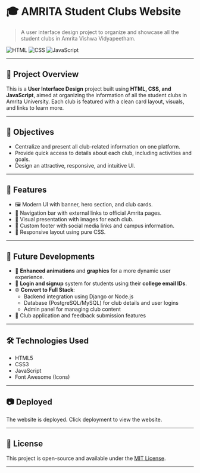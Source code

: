 # 🎓 AMRITA Student Clubs Website

> A user interface design project to organize and showcase all the student clubs in Amrita Vishwa Vidyapeetham.

![HTML](https://img.shields.io/badge/HTML-E34F26?style=for-the-badge&logo=html5&logoColor=white)
![CSS](https://img.shields.io/badge/CSS-1572B6?style=for-the-badge&logo=css3&logoColor=white)
![JavaScript](https://img.shields.io/badge/JavaScript-F7DF1E?style=for-the-badge&logo=javascript&logoColor=black)

---

## 📌 Project Overview

This is a **User Interface Design** project built using **HTML, CSS, and JavaScript**, aimed at organizing the information of all the student clubs in Amrita University. Each club is featured with a clean card layout, visuals, and links to learn more.

---

## 🎯 Objectives

- Centralize and present all club-related information on one platform.
- Provide quick access to details about each club, including activities and goals.
- Design an attractive, responsive, and intuitive UI.

---

## 📂 Features

- 🖼️ Modern UI with banner, hero section, and club cards.
- 🧭 Navigation bar with external links to official Amrita pages.
- 📸 Visual presentation with images for each club.
- 🦶 Custom footer with social media links and campus information.
- 📱 Responsive layout using pure CSS.

---

## 🚀 Future Developments

- 🔁 **Enhanced animations** and **graphics** for a more dynamic user experience.
- 🔐 **Login and signup** system for students using their **college email IDs**.
- 🌐 **Convert to Full Stack**:
  - Backend integration using Django or Node.js
  - Database (PostgreSQL/MySQL) for club details and user logins
  - Admin panel for managing club content
- 📨 Club application and feedback submission features

---

## 🛠️ Technologies Used

- HTML5
- CSS3
- JavaScript
- Font Awesome (Icons)

---

## 📷 Deployed

The website is deployed. Click deployment to view the website.

---

## 📄 License

This project is open-source and available under the [MIT License](LICENSE).

---



